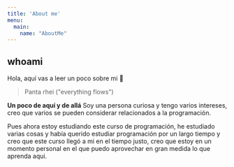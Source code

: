 ```yaml
---
title: 'About me'
menu:
  main:
    name: "AboutMe"
---
```


## whoami

Hola, aquí vas a leer un poco sobre mi 🤩

> Panta rhei ("everything flows")

**Un poco de aquí y de allá**
Soy una persona curiosa y tengo varios intereses, creo que varios se pueden considerar relacionados a la programación.

Pues ahora estoy estudiando este curso de programación, he estudiado varias cosas y había querido estudiar programación por un largo tiempo
y creo que este curso llegó a mi en el tiempo justo, creo que estoy en un momento personal en el que puedo aprovechar en gran medida lo que aprenda aqui.
